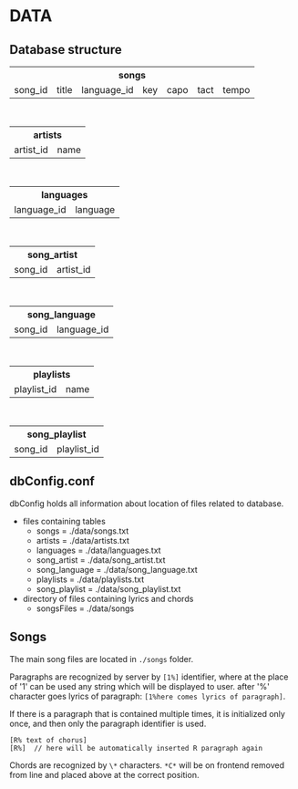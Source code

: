 # DATA

## Database structure

<table>
  <tr> <th colspan="7">songs</th> </tr>
  <tr> <td>song_id</td> <td>title</td> <td>language_id</td> <td>key</td> <td>capo</td> <td>tact</td> <td>tempo</td> </tr>
</table>
<br/>
<table>
<tr> <th colspan="2">artists</th> </tr>
<tr> <td>artist_id</td> <td>name</td> </tr>
</table>

<br/>
<table>
<tr> <th colspan="2">languages</th> </tr>
<tr> <td>language_id</td> <td>language</td> </tr>
</table>

<br/>
<table>
<tr> <th colspan="2">song_artist</th> </tr>
<tr> <td>song_id</td> <td>artist_id</td> </tr>
</table>

<br/>
<table>
<tr> <th colspan="2">song_language</th> </tr>
<tr> <td>song_id</td> <td>language_id</td> </tr>
</table>
<br/>

<table>
<tr> <th colspan="2">playlists</th> </tr>
<tr> <td>playlist_id</td> <td>name</td> </tr>
</table>

<br/>
<table>
<tr> <th colspan="2">song_playlist</th> </tr>
<tr> <td>song_id</td> <td>playlist_id</td> </tr>
</table>


## dbConfig.conf
dbConfig holds all information about location of files related to database.

* files containing tables
  * songs =         ./data/songs.txt
  * artists =       ./data/artists.txt
  * languages =     ./data/languages.txt
  * song_artist =   ./data/song_artist.txt
  * song_language = ./data/song_language.txt
  * playlists =     ./data/playlists.txt
  * song_playlist = ./data/song_playlist.txt
* directory of files containing lyrics and chords
  * songsFiles = ./data/songs

## Songs

The main song files are located in `./songs` folder.

Paragraphs are recognized by server by `[1%]` identifier, where at the place of '1' can be used any string which will be displayed to user. after '%' character goes lyrics of paragraph: `[1%here comes lyrics of paragraph]`.

If there is a paragraph that is contained multiple times, it is initialized only once, and then only the paragraph identifier is used.
```
[R% text of chorus]
[R%]  // here will be automatically inserted R paragraph again
```

Chords are recognized by `\*` characters. `*C*` will be on frontend removed from line and placed above at the correct position.
